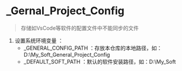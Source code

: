 # _Gernal_Project_Config
> 存储如VsCode等软件的配置文件中不能同步的文件

1. 设置系统环境变量 ：
    - _GENERAL_CONFIG_PATH ：存放本仓库的本地路径，如：D:\My_Soft\_General_Project_Config
    - _DEFAULT_SOFT_PATH ：默认的软件安装路径，如：D:\My_Soft
